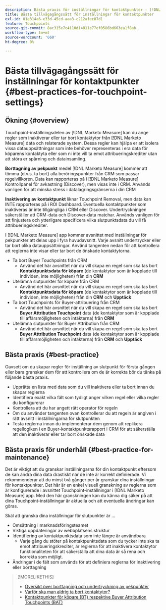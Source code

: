 ```yaml
---
description: Bästa praxis för inställningar för kontaktpunkter - [!DNL Marketo Measure] - Produktdokumentation
title: Bästa tillvägagångssätt för inställningar för kontaktpunkter
exl-id: 01e314a6-e33d-45cd-aaa3-c212afec07d1
feature: Touchpoints
source-git-commit: 8ac315e7c4110d14811e77ef0586bd663ea1f8ab
workflow-type: tm+mt
source-wordcount: '660'
ht-degree: 0%

---
```


# Bästa tillvägagångssätt för inställningar för kontaktpunkter {#best-practices-for-touchpoint-settings}

## Ökning {#overview}

Touchpoint-inställningsdelen av [!DNL Marketo Measure] kan du ange regler som inaktiverar eller tar bort kontaktytor från [!DNL Marketo Measure] data och relaterade system. Dessa regler kan hjälpa er att isolera vissa datauppsättningar som inte behöver representeras i era data för köparens kontaktyta eller som ni inte vill ta emot attribueringskrediter utan att störa er spårning och datainsamling.

**Borttagning av pekpunkt** medel [!DNL Marketo Measure] kommer att tömma (d.v.s. ta bort) alla beröringspunkter från CRM som passar regelvillkoren. Data kan rapporteras på i [!DNL Marketo Measure] Kontrollpanel för avkastning (Discover), men visas inte i CRM. Används vanligen för att minska stress i datalagringsgränserna i din CRM

**Inaktivering av kontaktpunkt** liknar Touchpoint Removal, men data kan INTE rapporteras på i ROI Dashboard. Eventuella kontaktpunkter som inaktiveras är inte tillgängliga i CRM eller Discover. Undertryckningen säkerställer att CRM-data och Discover-data matchar. Används vanligen för att finjustera och ytterligare specificera vilka slutpunktsdata du vill få attribueringskrediter.

I [!DNL Marketo Measure] app kommer avsnittet med inställningar för pekpunkter att delas upp i fyra huvudavsnitt. Varje avsnitt undertrycker eller tar bort olika datauppsättningar. Använd tangenten nedan för att kontrollera att reglerna inte visar eller tar bort de önskade kontaktytorna.

* Ta bort Buyer Touchpoints från CRM
   * Använd det här avsnittet när du vill skapa en regel som ska tas bort **Kontaktpunktsdata för köpare** (de kontaktytor som är kopplade till individen, inte möjligheten) från din **CRM**
* Utelämna slutpunkter för köpare från CRM
   * Använd det här avsnittet när du vill skapa en regel som ska tas bort **Kontaktpunktsdata för köpare** (de kontaktytor som är kopplade till individen, inte möjligheten) från din **CRM** och **Upptäck**
* Ta bort Touchpoints för Buyer-attribuering från CRM
   * Använd det här avsnittet när du vill skapa en regel som ska tas bort **Buyer Attribution Touchpoint** data (de kontaktytor som är kopplade till affärsmöjligheten och intäkterna) från **CRM**
* Utelämna slutpunkter för Buyer Attribution från CRM
   * Använd det här avsnittet när du vill skapa en regel som ska tas bort **Buyer Attribution Touchpoint** data (de kontaktytor som är kopplade till affärsmöjligheten och intäkterna) från **CRM** och **Upptäck**

## Bästa praxis {#best-practice}

Oavsett om du skapar regler för inställning av slutpunkt för första gången eller bara granskar dem för att kontrollera om de är korrekta bör du tänka på följande bästa praxis.

* Upprätta en lista med data som du vill inaktivera eller ta bort innan du skapar reglerna
* Identifiera exakt vilka fält som tydligt anger vilken regel eller vilka regler du konfigurerar
* Kontrollera att du har angett rätt operator för regeln
* Om du använder tangenten ovan kontrollerar du att regeln är angiven i rätt avsnitt i inställningarna för slutpunkten
* Testa reglerna innan du implementerar dem genom att replikera regellogiken i en Buyer-kontaktpunktsrapport i CRM för att säkerställa att den inaktiverar eller tar bort önskade data

## Bästa praxis för underhåll {#best-practice-for-maintenance}

Det är viktigt att du granskar inställningarna för din kontaktpunkt eftersom de kan ändra dina data drastiskt när de inte är korrekt definierade. Vi rekommenderar att du minst två gånger per år granskar dina inställningar för kontaktpunkter. Det här är en enkel visuell granskning av reglerna som är konfigurerade i avsnittet Touchpoint-inställningar i [!DNL Marketo Measure] app. Med den här granskningen kan du känna dig säker på att dina Touchpoint-inställningar är aktuella och att eventuella ändringar kan göras.

Skäl att granska dina inställningar för slutpunkter är ...

* Omsättning i marknadsföringsteamet
* Viktiga uppdateringar av webbplatsens struktur
* Identifiering av kontaktpunktsdata som inte längre är användbara
   * Varje gång du stöter på kontaktpunktsdata som du tycker inte ska ta emot attribueringskrediter, är reglerna för att inaktivera kontaktytor funktionaliteten för att säkerställa att dina data är så rena och korrekta som möjligt.
* Ändringar i de fält som används för att definiera reglerna för inaktivering eller borttagning

>[!MORELIKETHIS]
>
>* [Översikt över borttagning och undertryckning av pekpunkter](/help/advanced-marketo-measure-features/touchpoint-settings/touchpoint-removal-and-touchpoint-suppression.md)
>* [Varför ska man aldrig ta bort kontaktytor?](/help/advanced-marketo-measure-features/touchpoint-settings/why-you-should-never-delete-touchpoints.md)
>* [Kontaktpunkter för köpare (BT) respektive Buyer Attribution Touchpoints (BAT)](/help/configuration-and-setup/getting-started-with-marketo-measure/difference-between-buyer-touchpoints-and-buyer-attribution-touchpoints.md)
